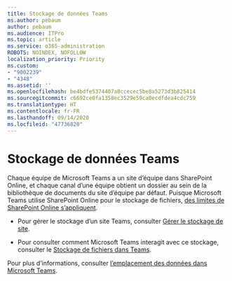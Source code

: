 ```yaml
---
title: Stockage de données Teams
ms.author: pebaum
author: pebaum
ms.audience: ITPro
ms.topic: article
ms.service: o365-administration
ROBOTS: NOINDEX, NOFOLLOW
localization_priority: Priority
ms.custom:
- "9002239"
- "4348"
ms.assetid: ''
ms.openlocfilehash: be4bdfe5374407a8ccecec5be8a5273d3b825414
ms.sourcegitcommit: c6692ce0fa1358ec3529e59ca0ecdfdea4cdc759
ms.translationtype: HT
ms.contentlocale: fr-FR
ms.lasthandoff: 09/14/2020
ms.locfileid: "47736820"
---
```

# <a name="teams-data-storage"></a>Stockage de données Teams

Chaque équipe de Microsoft Teams a un site d’équipe dans SharePoint Online, et chaque canal d’une équipe obtient un dossier au sein de la bibliothèque de documents du site d’équipe par défaut. Puisque Microsoft Teams utilise SharePoint Online pour le stockage de fichiers, [des limites de SharePoint Online s’appliquent](https://docs.microsoft.com/microsoftteams/limits-specifications-teams#storage).

- Pour gérer le stockage d’un site Teams, consulter [Gérer le stockage de site](https://docs.microsoft.com/sharepoint/manage-site-collection-storage-limits#manage-individual-site-storage-limits).

- Pour consulter comment Microsoft Teams interagit avec ce stockage, consulter le [Stockage de fichiers dans Teams](https://support.office.com/article/file-storage-in-teams-df5cc0a5-d1bb-414c-8870-46c6eb76686a).

Pour plus d’informations, consulter [l’emplacement des données dans Microsoft Teams](https://docs.microsoft.com/microsoftteams/location-of-data-in-teams).
